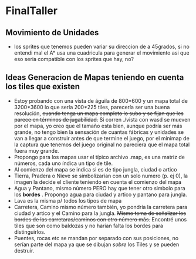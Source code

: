 # FinalTaller
## Movimiento de Unidades ##
* los sprites que tenemos pueden variar su direccion de a 45grados, si no entendi mal el A\* usa una cuadricula para generar el movimiento asi que eso seria compatible con los sprites que hay, no? 

## Ideas Generacion de Mapas teniendo en cuenta los tiles que existen ##
* Estoy probando con una vista de águila de 800\*600 y un mapa total de 3200\*3600 lo que sería 200\*225 tiles, parecería ser una buena resolución, ~~cuando tenga un mapa completo lo subo y se fijan que les parece en términos de jugabilidad.~~ Si corren ./vista con wasd se mueven por el mapa, yo creo  que el tamaño esta bien, aunque podría ser más grande, no tengo bien la sensación de cuantas fábricas y unidades se van a llegar a construir antes de que termine el juego, por el minimap de la captura que tenemos del juego original no pareciera que el mapa total fuera muy grande.
* Propongo para los mapas usar el típico archivo .map, es una matriz de números, cada uno índica un tipo de tile.
* Al comienzo del mapa se indica si es de tipo jungla, ciudad o artico
* Tierra, Pradera o Nieve se simbolizarían con un solo numero (p. ej 0), la imagen la decide el cliente teniendo en cuenta el comienzo del mapa
* Agua y Pantano, mismo número PERO hay que tener otro simbolo para los __bordes__ . Propongo agua para ciudad y artico y pantano para jungla.
* Lava es la misma p/ todos los tipos de mapa
* Carretera, Camino mismo número también, yo pondría la carretera para ciudad y artico y el Camino para la jungla. ~~Mismo tema de señalizar los bordes de las carretaras/caminos con otro número más.~~ Encontré unos tiles que son como baldozas y no harían falta los bordes para distinguirlos.
* Puentes, rocas etc se mandan por separado con sus posiciones, no serían parte del mapa ya que se dibujan *sobre* los Tiles y se pueden destruir.

